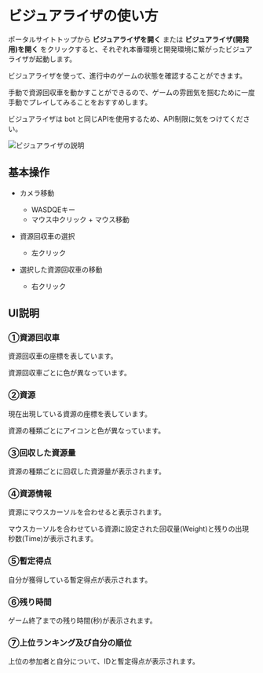 ビジュアライザの使い方
====

ポータルサイトトップから **ビジュアライザを開く** または **ビジュアライザ(開発用)を開く** をクリックすると、それぞれ本番環境と開発環境に繋がったビジュアライザが起動します。

ビジュアライザを使って、進行中のゲームの状態を確認することができます。

手動で資源回収車を動かすことができるので、ゲームの雰囲気を掴むために一度手動でプレイしてみることをおすすめします。

ビジュアライザは bot と同じAPIを使用するため、API制限に気をつけてください。


![ビジュアライザの説明](/img/vis_ui.png)

## 基本操作
- カメラ移動
  - WASDQEキー
  - マウス中クリック + マウス移動

- 資源回収車の選択
  - 左クリック

- 選択した資源回収車の移動
  - 右クリック
  
## UI説明
### ①資源回収車
資源回収車の座標を表しています。

資源回収車ごとに色が異なっています。

### ②資源
現在出現している資源の座標を表しています。

資源の種類ごとにアイコンと色が異なっています。

### ③回収した資源量
資源の種類ごとに回収した資源量が表示されます。

### ④資源情報
資源にマウスカーソルを合わせると表示されます。

マウスカーソルを合わせている資源に設定された回収量(Weight)と残りの出現秒数(Time)が表示されます。

### ⑤暫定得点
自分が獲得している暫定得点が表示されます。

### ⑥残り時間
ゲーム終了までの残り時間(秒)が表示されます。

### ⑦上位ランキング及び自分の順位
上位の参加者と自分について、IDと暫定得点が表示されます。

